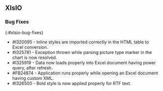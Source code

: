 ## XlsIO

### Bug Fixes
{:#xlsio-bug-fixes}

* \#I320095 - Inline styles are imported correctly in the HTML table to Excel conversion.
* \#I325781 - Exception thrown while parsing picture type marker in the chart is now resolved.
* \#I325919 - Data now loads properly into Excel document having power query, after refresh.
* \#FB24874 - Application runs properly while opening an Excel document having custom XML.
* \#I326500 - Bold style is now applied properly for RTF text.